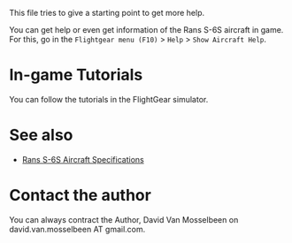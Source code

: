 This file tries to give a starting point to get more help.

You can get help or even get information of the Rans S-6S aircraft in game. For this, go in the 
`Flightgear menu (F10)` > `Help` > `Show Aircraft Help`.

# In-game Tutorials

You can follow the tutorials in the FlightGear simulator.

# See also

* [Rans S-6S Aircraft Specifications](aircraft_specifications.md)

# Contact the author

You can always contract the Author, David Van Mosselbeen on david.van.mosselbeen AT gmail.com.